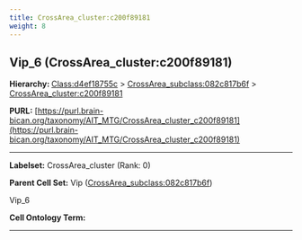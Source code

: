 ```yaml
---
title: CrossArea_cluster:c200f89181
weight: 8
---
```

## Vip_6 (CrossArea_cluster:c200f89181)
<b>Hierarchy: </b>
[Class:d4ef18755c](../Class_d4ef18755c) >
[CrossArea_subclass:082c817b6f](../CrossArea_subclass_082c817b6f) >
[CrossArea_cluster:c200f89181](../CrossArea_cluster_c200f89181)

**PURL:** [https://purl.brain-bican.org/taxonomy/AIT_MTG/CrossArea_cluster_c200f89181](https://purl.brain-bican.org/taxonomy/AIT_MTG/CrossArea_cluster_c200f89181)

---


**Labelset:** CrossArea_cluster (Rank: 0)

**Parent Cell Set:** Vip ([CrossArea_subclass:082c817b6f](../CrossArea_subclass_082c817b6f))

Vip_6


**Cell Ontology Term:** 

[MARKER GENES.]: #


---

[TRANSFERRED ANNOTATIONS.]: #


[AUTHOR ANNOTATION FIELDS.]: #

